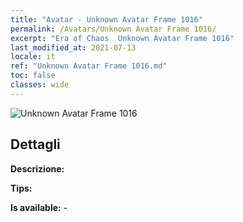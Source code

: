 ```yaml
---
title: "Avatar - Unknown Avatar Frame 1016"
permalink: /Avatars/Unknown Avatar Frame 1016/
excerpt: "Era of Chaos  Unknown Avatar Frame 1016"
last_modified_at: 2021-07-13
locale: it
ref: "Unknown Avatar Frame 1016.md"
toc: false
classes: wide
---
```

 ![Unknown Avatar Frame 1016](/images/a/avatarFrame_16.png)

## Dettagli

 **Descrizione:**  

 **Tips:**  

 **Is available:**  - 

